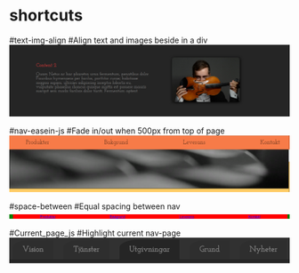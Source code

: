 # shortcuts

#text-img-align
#Align text and images beside in a div
![text-img-align](text-img-align/text-img-align.png)

#nav-easein-js
#Fade in/out when 500px from top of page
![nav-easein-js](nav-easein-js/nav-easein-js.png)

#space-between
#Equal spacing between nav
![space-between](space-between/space-between.png)

#Current_page_js
#Highlight current nav-page
![space-between](current_page_js/current_page.png)
